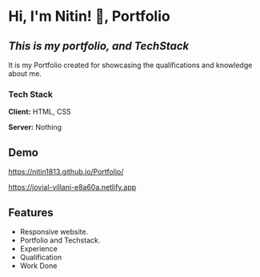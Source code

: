 # Hi, I'm Nitin! 👋, Portfolio
## _This is my portfolio, and TechStack_

It is my Portfolio created for showcasing the qualifications and knowledge about me.



### Tech Stack

**Client:** HTML, CSS

**Server:** Nothing

  
## Demo

https://nitin1813.github.io/Portfolio/

https://jovial-villani-e8a60a.netlify.app


## Features

- Responsive website.
- Portfolio and Techstack.
- Experience
- Qualification
- Work Done
